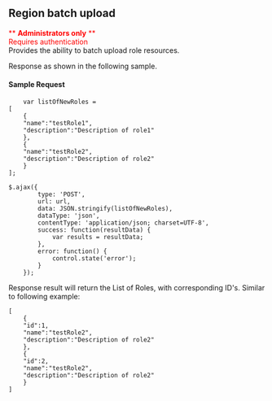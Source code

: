 ## Region batch upload
<span style="color:red">** **Administrators only** **  
Requires authentication</span>  
Provides the ability to batch upload role resources.

Response as shown in the following sample.
#### Sample Request
```
	var listOfNewRoles = 
[
	{
    "name":"testRole1",
    "description":"Description of role1"
	},
	{
    "name":"testRole2",
    "description":"Description of role2"
	}
];

$.ajax({
        type: 'POST',
        url: url,
        data: JSON.stringify(listOfNewRoles),
        dataType: 'json',
        contentType: 'application/json; charset=UTF-8',
        success: function(resultData) { 
            var results = resultData;
        },
        error: function() {
            control.state('error');
        }
    });
```
Response result will return the List of Roles, with corresponding ID's. Similar to following example:

```
[
	{
	"id":1,
    "name":"testRole2",
    "description":"Description of role2"
	},
	{
	"id":2,
    "name":"testRole2",
    "description":"Description of role2"
	}
]
```